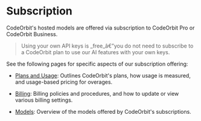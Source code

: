 ﻿# Subscription

CodeOrbit's hosted models are offered via subscription to CodeOrbit Pro or CodeOrbit Business.

> Using your own API keys is _free_â€”you do not need to subscribe to a CodeOrbit plan to use our AI features with your own keys.

See the following pages for specific aspects of our subscription offering:

- [Plans and Usage](./plans-and-usage.md): Outlines CodeOrbit's plans, how usage is measured, and usage-based pricing for overages.

- [Billing](./billing.md): Billing policies and procedures, and how to update or view various billing settings.

- [Models](./models.md): Overview of the models offered by CodeOrbit's subscriptions.
